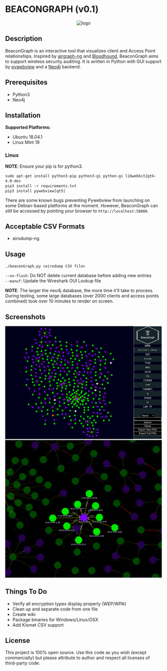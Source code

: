 # BEACONGRAPH (v0.1)

<p align='center'><img src='https://raw.githubusercontent.com/daddycocoaman/BeaconGraph/master/static/images/logo400.png' alt='logo'/></p>

## Description
BeaconGraph is an interactive tool that visualizes client and Access Point relationships. Inspired by [airgraph-ng](https://github.com/aircrack-ng/aircrack-ng/tree/master/scripts/airgraph-ng) and [Bloodhound](https://github.com/BloodHoundAD/BloodHound), BeaconGraph aims to support wireless security auditing. It is written in Python with GUI support by [pywebview](https://github.com/r0x0r/pywebview) and a [Neo4j](https://github.com/neo4j/neo4j) backend.

## Prerequisites

- Python3
- Neo4j

## Installation

**Supported Platforms:** 
- Ubuntu 18.04.1
- Linux Mint 19


### Linux
**NOTE**: Ensure your pip is for python3.
```
sudo apt-get install python3-pip python3-gi python-gi libwebkit2gtk-4.0-dev
pip3 install -r requirements.txt
pip3 install pywebview[qt5]  
```
There are some known bugs preventing Pywebview from launching on some Debian-based platforms at the moment. However, BeaconGraph can still be accessed by pointing your browser to `http://localhost:58008`.

## Acceptable CSV Formats
- airodump-ng

## Usage

```
./beaconGraph.py <airodump CSV file>
```

`--no-flush`: Do NOT delete current database before adding new entries<br>
`--manuf`: Update the Wireshark OUI Lookup file

**NOTE**: The larger the neo4j database, the more time it'll take to process. During testing, some large databases (over 2000 clients and access points combined) took over 10 minutes to render on screen.

## Screenshots
![Logo](examples/ui.png "BeaconGraph UI")
![Highlight](examples/csv1highlight.png "Highlights")


## Things To Do
- Verify all encryption types display properly (WEP/WPA)
- Clean up and separate code from one file
- Create wiki
- Package binaries for Windows/Linux/OSX
- Add Kismet CSV support

## License
This project is 100% open source. Use this code as you wish (except commercially) but please attribute to author and respect all licenses of third-party code. 

